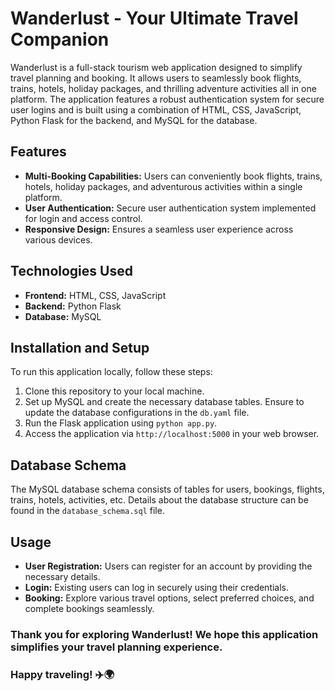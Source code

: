 # Wanderlust - Your Ultimate Travel Companion

Wanderlust is a full-stack tourism web application designed to simplify travel planning and booking. It allows users to seamlessly book flights, trains, hotels, holiday packages, and thrilling adventure activities all in one platform. The application features a robust authentication system for secure user logins and is built using a combination of HTML, CSS, JavaScript, Python Flask for the backend, and MySQL for the database.

## Features

- **Multi-Booking Capabilities:** Users can conveniently book flights, trains, hotels, holiday packages, and adventurous activities within a single platform.
- **User Authentication:** Secure user authentication system implemented for login and access control.
- **Responsive Design:** Ensures a seamless user experience across various devices.

## Technologies Used

- **Frontend:** HTML, CSS, JavaScript
- **Backend:** Python Flask
- **Database:** MySQL

## Installation and Setup

To run this application locally, follow these steps:

1. Clone this repository to your local machine.
2. Set up MySQL and create the necessary database tables. Ensure to update the database configurations in the `db.yaml` file.
3. Run the Flask application using `python app.py`.
4. Access the application via `http://localhost:5000` in your web browser.

## Database Schema

The MySQL database schema consists of tables for users, bookings, flights, trains, hotels, activities, etc. Details about the database structure can be found in the `database_schema.sql` file.

## Usage

- **User Registration:** Users can register for an account by providing the necessary details.
- **Login:** Existing users can log in securely using their credentials.
- **Booking:** Explore various travel options, select preferred choices, and complete bookings seamlessly.


### Thank you for exploring Wanderlust! We hope this application simplifies your travel planning experience.
### Happy traveling! ✈️🌍

